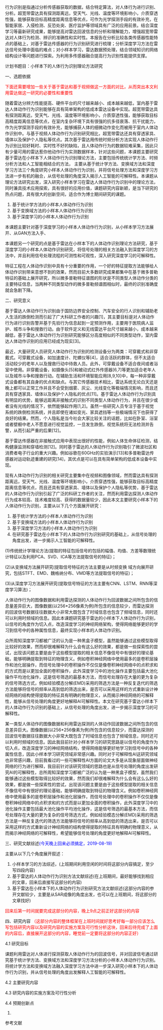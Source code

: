 

行为识别是指通过分析传感器获取的数据，结合特定算法，对人体行为进行识别、分析。超宽带雷达具有探测距离远，受天气、光线、温度等环境影响小，介质穿透性强，能够获取目标高精度距离信息等优点，可作为光学探测手段的有效补充，在智能家居、入侵检测、反恐处突、医疗监护等领域具有广泛的应用前景。结合深度学习等最新研究成果，能够提高对雷达回波信息的分析和理解能力，增强超宽带雷达对人体行为检测、辨识的准确性和实时性。本报告在分析比较各类传感器性能特点的基础上，对基于雷达传感器的行为识别研究进行梳理；分析深度学习方法在雷达信号处理中面临的难点；对小样本学习，雷达数据预处理，结合领域知识的网络结构设计等问题进行探索。为利用多传感器融合提高行为识别性能提供支撑。

计划书题目：小样本下的人体行为识别理论方法研究

一、选题依据

<font color = 'red'>下面还需要增加一些关于基于雷达和基于视频做这一方面的对比，从而突出本文利用雷达做这一研究的必要性和重要性</font>

随着雷达分辨力性能提高、硬件平台的尺寸越来越小、成本越来越低，室内基于雷达人体动作行为识别能够在具有简单架构的低成本雷达设备中实现。超宽带雷达具有探测距离远，受天气、光线、温度等环境影响小，介质穿透性强，能够获取目标高精度距离信息等优点，在室内复杂环境下具有很强的抗多径衰落、抗干扰能力，作为光学探测手段的有效补充，能够捕获人体的细微动作变化而被用于室内人体动作识别中。与基于视频人体动作行为识别研究相比，超宽带雷达还具有穿透家具、墙体以及保护个人隐私等优点。其次基于雷达用传统时频分析方法实现人体动作行为识别比较好耗时、实时性不好的缺陷，且人体动作行为的数据较难采集，因此只有少量可用的雷达惹你他动作行为实测数据样本，针对这些问题，本课题主要研究基于雷达在小样本下人体动作行为识别理论方法，主要包括传统统计学方法、时频分析方法和人工智能相结合的方法，    主要从基于统计学方法、变换域方法和深度学习方法三个角度研究小样本人体动作行为识别，并将信号处理方法和深度学习方法进一步有机的融合，从信号处理的角度深入揭示人工智能的可解释性。本课题从理论方法研究出发，深入研究小样本学习在雷达人体动作行为识别中的理论方法，同时兼具技术应用探索，具有很好的应用价值，课题研究内容新颖，是当下研究的热点问题，具有很大的创新空间，适合作为博士期间研究的课题。

1. 基于统计学方法的小样本人体动作行为识别
2. 基于变换域方法的小样本人体动作行为识别
3. 基于深度学习的小样本人体动作行为识别

本课题主要针对基于深度学习的小样本人体动作行为识别，从小样本学习方法展开、从GAN方法入手、



本课题另一个研究的点是基于雷达在小样本下的人体动作识别理论方法研究，基于深度学习的小样本人体动作识别研究，将信号处理的相关方法融入到深度学习的方法中，并且利用信号处理流程的可测性和可观性，深入研究深度学习的可解释性。





特征工程在人体动作识别中具有十分重要的作用，一个好的特征提取方法能够给人体动作识别带来意想不到的效果，然而目前大多数研究成果都集中在基于微多普勒特征的基础上展开研究，所以微多普勒特征谱图的形状是不同类型人体动作分类的主要特征信息，当两种不同类型动作的微多普勒频谱图相似时，最终的识别准确度就会急剧下降。





二、研究意义

基于雷达人体动作行为识别由于国防边界安全控制、汽车安全的行人识别和辅助老人生活的跌倒检测而引起了广大科研工作者的兴趣[1]，其主要目标是对人体动作行为进行识别告警并基于先验行为信息起到一定预测作用，主要用于医院病人监护、城市斗争和搜救行动。由于软件定义和无线雷达平台尺寸越来越小，成本越来越低，基于雷达人体动作行为识别研究能够区分高度相似的不同类型动作，室内雷达人体动作识别的应用已经成为现实[3]。

最近，大量研究人员研究人体动作行为识别的检测设备分为两类：可穿戴式和非穿戴式。可穿戴式设备，如加速度计、陀螺仪等[4]，适合活跃的群体，但不太适合活动较少的老年人以及搜救行动中待救人员。此外，可穿戴设备不适合夜间或者浴室中使用。非穿戴设备，如摄像头[5]和被动式红外传感器[6,7]等更加适合老年人以及城市斗争和搜救行动。在辅助生活和环境智能应用[8,9,10]中，每一种非穿戴式设备都有其自身的优点和缺点。与其它传感器技术相比，雷达系统无论白天还是晚上都可以正常工作并且不会受到烟雾、灰尘、光线变化等极端情况影响，而且还具有穿透家具、墙体以及保护个人隐私的优点[11]。基于雷达人体动作行为识别具有明显的优势，能够远距离非接触式的识别不同类型人体动作行为，并且在很少或者没有光线的情况下，依然能够起作用[1,2]。虽然一些研究人员专注于基于视觉系统的跌倒检测系统，并且即使在诸如变光、家具遮挡等一些极端情况下也获得了良好的结果。然而，个人隐私是当今社会大家比较关注的话题，比如在卧室、浴室或者壁橱中老人不愿意进行视觉监控，一旦发生跌倒，视觉系统将无法检测并告警，从而引起严重的后果[12]。

基于雷达传感器在非接触式应用中表现出很好的性能，例如人体生命体征检测，结构健康监测和穿墙检测[12]。同时基于雷达的人体动作行为识别吸引了微波社区和消费者电子行业的重大兴趣。例如谷歌在60GHz的实验演示[13]和多普勒雷达传感器对运动轨迹重建的研究[14]，其优点是可以在具有简单架构的低成本设备中实现。

现有人体动作行为识别的相关研究主要集中在视频和图像领域，然而雷达具有探测距离远，受天气、光线、温度等环境影响小，介质穿透性强，能够获取目标高精度距离信息等优点，而且还具有穿透家具、墙体以及保护个人隐私等优势，基于雷达的人体动作行为识别引起了广泛的科研工作者的关注，然而利用雷达探测人体动作行为成本较高、技术难度较高、获得的数据量较少，因此本文主要研究小样本下的人体动作行为识别，主要从以下几个方面展开研究：

1. 基于统计学方法的小样本人体动作行为识别
2. 基于变换域方法的小样本人体动作行为识别
3. 基于深度学习方法的小样本人体动作行为识别
4. 在研究基于雷达在小样本下的人体动作行为识别研究的基础上，从信号处理的角度出发，进一步揭示人工智能的可解释性。

(1)传统统计学理论方法(提取的特征包括信号的包括的幅值、均值、方差等数理统计特征以及利用PCA、SVD、ICA等方法提取信号的特征)；

(2)从变换域方法展开研究(提取信号特征的方法主要是从时频变换      域方向展开研究，包括STFT、EMD、魏格纳分布、VMD等方法提取信号的特征)；

(3)从深度学习方法展开研究(提取信号特征的方法主要有CNN、LSTM、RNN等深度学习算法)；



人体动作行为的图像数据和利用雷达探测的人体动作行为回波数据之间所包含的信息量差异巨大，图像数据(以256*256像素为例)所包含的信息较少，而雷达探测的回波信号数据往往数据大小非常大既包含了时域信息也包含了频域信息，同时还可以利用时频域的信息。因此本课题研究基于雷达的小样本下人体动作行为识别，以信号的角度作为切入点，改造深度学习的神经网络架构，使得网络能够更好的学习到信号中的各种属性信息，最终实现小样本的人体动作识别。

众所周知深度学习都被广泛的认为是一种黑盒子模型，虽然能够通过这些模型取得比较好的效果，然而却很难解释为什么会有这么好的效果，都是做一些探索性的尝试，出现该问题主要是由于这些模型提取的相关信息不像信号中有很好的理论基础，能够明确提取到特征的物理含义。例如卷积神经网络中使用最多的是卷积层操作和池化层操作，而信号处理中的卷积操作不仅仅是像卷积神经网络中的点积求和的方式而是以更加全面的卷积操作，此外深度学习中的池化操作主要包括最大池化操作平均池化操作，这是信号筛选的最基本方法，而信号处理存在大量的更为复杂的信号筛选方式，例如经验模态分解(EMD)采用的筛选方法是一种反复迭代的筛选方法能够将信号的频率从高到低的筛选出来，是否可以采用这样的方式重新设计神经网络的结构使得提取的特征具有明确的物理意义，从而揭示神经网络的可解释性，能够从信号处理的角度更好地解释AI可解释性。本文在研究基于雷达小样本下的人体动作行为识别的基础上，从信号处理的角度出发，进一步揭示深度学习的可解释性。





某一类型人体动作的图像数据和利用雷达探测的人体动作回波数据之间所包含的信息差异巨大。图像数据(以256*256像素为例)所包含的信息较少，而雷达探测的回波信号数据往往数据大小非常大既包含了时域信息也包含了频域信息，同时还可以利用时频域的信息。因此我目前针对小样本学习的研究思路是以信号的角度作为切入点，改造深度学习的神经网络结构，使得网络能够更好地学习到信号中的各种属性信息，因此小样本学习研究领域非常感兴趣。同时对于可解释性AI这研究领域也非常感兴趣，目前我看过的一些可解释性AI方面的论文大多是从现象层面做神经网络的行为进行解释，我目前针对该研究领域的思路也是从信号处理的角度出发研究AI的可解释性，总所周知深度学习都被广泛的认为是一种黑盒子模型，虽然我们能够通过这些模型取得比较好的效果，然而我们却很难解释为什么会有这么么好的效果，都是做一些探索性的尝试，出现该问题主要是由于这些模型提取的相关信息不像信号中有很好的理论基础，能够明确提取到特征的物理含义。例如卷积神经网络中使用最多的是卷积层操作和池化层操作，而信号处理中的卷积操作不仅仅是像卷积神经网络中的点积求和的方式而是以更加全面的卷积操作，此外深度学习中的池化操作主要包括最大池化操作平均池化操作，这是信号筛选的最基本方法，而信号处理存在大量的更为复杂的信号筛选方式，例如经验模态分解(EMD)采用的筛选方法是一种反复迭代的筛选方法能够将信号的频率从高到低的筛选出来，是否可以采用这样的方式重新设计神经网络的结构使得提取的特征具有明确的物理意义，从而揭示神经网络的可解释性，希望能够信号处理的角度更好地解释AI可解释性。







三、研究文献综述<font color = 'blue'>(今天晚上回来必须搞定，2019-08-19)</font>

主要从以下几个角度展开叙述：

1. 小样本学习的方法综述，(上班期间利用空闲的时间将这部分内容搞定，至少写四段内容)
2. 基于雷达的人体动作行为识别方法文献综述(在上班期间，最好能够找到相应的文章，回来后直接写这部分的内容)
3. 基于雷达在小样本下的人体动作行为识别研究方法文献综述(这部分内容的参开文献较少，主要是从SAR成像的角度出发，也可以在上班期间，将这部分的文章找好)



<font color = 'red'>回来后第一时间就要完成这部分的内容，晚上9点之前正好这部分的内容</font>













四、研究内容<font color = 'red'> （这部分内容的整体框架在上班时间就好思考好每一部分应该怎么写包括研究内容以及研究内容的实施方案及可行性分析这块，回来后待完成了上面的内容后，直接展开这部分的内容，睡觉前一定要将这部分的内容正好）</font>

4.1 研究目标

课题利用雷达对人体进行探测获取人体动作行为的回波信号，并对回波信号通过研究基于统计学方法、变换域方法和深度学习方法分析的小样本人体动作行为识别。将统计学方法和变换域方法融入深度学习方法中进一步深入研究小样本下的人体动作行为识别，并从信号处理的角度出发解释人工智能的可解释性。





4.2 主要研究内容



4.3 研究内容的实施方案及可行性分析



4.4 预期创新点

1. 



参考文献


